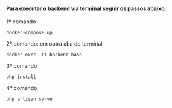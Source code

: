 #### Para executar o backend via terminal seguir os passos abaixo:

1º comando
```
docker-compose up
```
2º comando: em outra aba do terminal
```
docker exec -it backend bash
```
3º comando
```
php install
```
4º comando
```
php artisan serve
```
